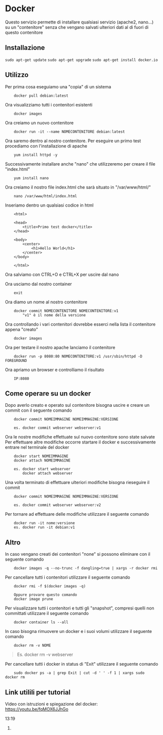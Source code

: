 # Docker

Questo servizio permette di installare qualsiasi servizio (apache2, nano...) su un "contenitore" senza che vengano salvati ulteriori dati al di fuori di questo contenitore

## Installazione

`sudo apt-get update`
`sudo apt-get upgrade`
`sudo apt-get install docker.io`

## Utilizzo

Per prima cosa eseguiamo una "copia" di un sistema

		docker pull debian:latest

Ora visualizziamo tutti i contenitori esistenti

		docker images

Ora creiamo un nuovo contenitore

		docker run -it --name NOMECONTENITORE debian:latest

Ora saremo dentro al nostro contenitore.
Per eseguire un primo test procediamo con l'installazione di apache

		yum install httpd -y

Successivamente installare anche "nano" che utilizzeremo per creare il file "index.html"

		yum install nano

Ora creiamo il nostro file index.html che sarà situato in "/var/www/html/"

		nano /var/www/html/index.html

Inseriamo dentro un qualsiasi codice in html

		<html>
		
		<head>
			<title>Primo test docker</title>
		</head>

		<body>
			<center>
				<h1>Hello World</h1>
			</center>
		</body>

		</html>

Ora salviamo con CTRL+O e CTRL+X per uscire dal nano

Ora usciamo dal nostro container

		exit

Ora diamo un nome al nostro contenitore

		docker commit NOMECONTENITORE NOMECONTENITORE:v1
			"v1" è il nome della versione

Ora controllando i vari contenitori dovrebbe esserci nella lista il contenitore appena "creato"

		docker images

Ora per testare il nostro apache lanciamo il contenitore

		docker run -p 8080:80 NOMECONTENITORE:v1 /usr/sbin/httpd -D FOREGROUND

Ora apriamo un browser e controlliamo il risultato

		IP:8080

## Come operare su un docker

Dopo averlo creato e operato sul contenitore bisogna uscire e creare un commit con il seguente comando

		docker commit NOMEIMMAGINE NOMEIMMAGINE:VERSIONE

		es. docker commit webserver webserver:v1

Ora le nostre modifiche effettuate sul nuovo contenitore sono state salvate
Per effettuare altre modifiche occorre startare il docker e successivamente entrare nel terminale del docker

		docker start NOMEIMMAGINE
		docker attach NOMEIMMAGINE

		es. docker start webserver
		    docker attach webserver

Una volta terminato di effettuare ulteriori modifiche bisogna rieseguire il commit

		docker commit NOMEIMMAGINE NOMEIMMAGINE:VERSIONE

		es. docker commit webserver webserver:v2

Per tornare ad effettuare delle modifiche utilizzare il seguente comando

		docker run -it nome:versione
		es. docker run -it debian:v1

## Altro

In caso vengano creati dei contenitori "none" si possono eliminare con il seguente comando

		docker images -q --no-trunc -f dangling=true | xargs -r docker rmi

Per cancellare tutti i contenitori utilizzare il seguente comando

		docker rmi -f $(docker images -q)

		Oppure provare questo comando
		docker image prune

Per visualizzare tutti i contenitori e tutti gli "snapshot", compresi quelli non committati utilizzare il seguente comando

		docker container ls --all

In caso bisogna rimuovere un docker e i suoi volumi utilizzare il seguente comando

		docker rm -v NOME

> Es. docker rm -v webserver

Per cancellare tutti i docker in status di "Exit" utilizzare il seguente comando

		sudo docker ps -a | grep Exit | cut -d ' ' -f 1 | xargs sudo docker rm

## Link utilili per tutorial

Video con istruzioni e spiegazione del docker: 
https://youtu.be/fqMOX6JJhGo

13:19

 1.  

<!--stackedit_data:
eyJoaXN0b3J5IjpbLTIwNDAyMTA5ODgsLTI4NjE1MTY5NSw0MD
YzMDU5NV19
-->
